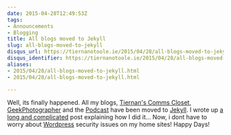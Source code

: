 ```yaml
---
date: 2015-04-28T12:49:53Z
tags:
- Announcements
- Blogging
title: All blogs moved to Jekyll
slug: all-blogs-moved-to-jekyll
disqus_url: https://tiernanotoole.ie/2015/04/28/all-blogs-moved-to-jekyll.html
disqus_identifier: https://tiernanotoole.ie/2015/04/28/all-blogs-moved-to-jekyll.html
aliases:
- 2015/04/28/all-blogs-moved-to-jekyll.html
- 2015/04/28/all-blogs-moved-to-jekyll.html

---
```

 
 
 
 
 
 
 

Well, its finally happened. All my blogs, [Tiernan's Comms Closet][1], [GeekPhotographer][2] and the [Podcast][3] have been
moved to [Jekyll][4]. I wrote up [a long and complicated][5] post explaining how I did it... Now, i dont have to worry
about [Wordpress][6] security issues on my home sites! Happy Days!

[1]:http://blog.lotas-smartman.net
[2]:http://www.geekphotographer.com
[3]:http://podcast.tiernanotoole.ie
[4]:http://www.jekyllrb.com
[6]:http://www.wordpress.org
[5]:http://blog.lotas-smartman.net/blog-move-details/
